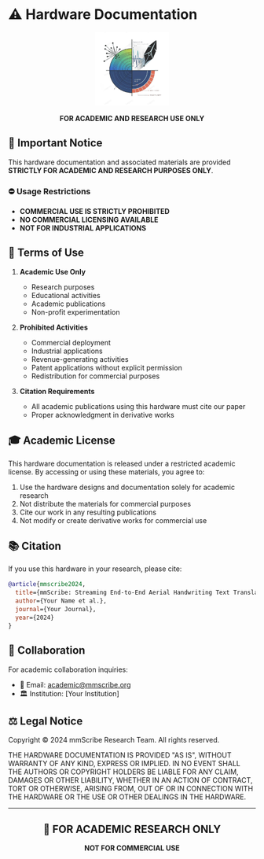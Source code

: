 # ⚠️ Hardware Documentation

<div align="center">
  <img src="../../res/radars2.png" alt="mmScribe Logo" width="150"/>
  
  **FOR ACADEMIC AND RESEARCH USE ONLY**
</div>

## 🚨 Important Notice

This hardware documentation and associated materials are provided **STRICTLY FOR ACADEMIC AND RESEARCH PURPOSES ONLY**. 

### ⛔ Usage Restrictions

- **COMMERCIAL USE IS STRICTLY PROHIBITED**
- **NO COMMERCIAL LICENSING AVAILABLE**
- **NOT FOR INDUSTRIAL APPLICATIONS**

## 📜 Terms of Use

1. **Academic Use Only**
   - Research purposes
   - Educational activities
   - Academic publications
   - Non-profit experimentation

2. **Prohibited Activities**
   - Commercial deployment
   - Industrial applications
   - Revenue-generating activities
   - Patent applications without explicit permission
   - Redistribution for commercial purposes

3. **Citation Requirements**
   - All academic publications using this hardware must cite our paper
   - Proper acknowledgment in derivative works

## 🎓 Academic License

This hardware documentation is released under a restricted academic license. By accessing or using these materials, you agree to:

1. Use the hardware designs and documentation solely for academic research
2. Not distribute the materials for commercial purposes
3. Cite our work in any resulting publications
4. Not modify or create derivative works for commercial use

## 📚 Citation

If you use this hardware in your research, please cite:
```bibtex
@article{mmscribe2024,
  title={mmScribe: Streaming End-to-End Aerial Handwriting Text Translation via mmWave Radar},
  author={Your Name et al.},
  journal={Your Journal},
  year={2024}
}
```

## 🤝 Collaboration

For academic collaboration inquiries:
- 📧 Email: [academic@mmscribe.org](mailto:academic@mmscribe.org)
- 🏛️ Institution: [Your Institution]

## ⚖️ Legal Notice

Copyright © 2024 mmScribe Research Team. All rights reserved.

THE HARDWARE DOCUMENTATION IS PROVIDED "AS IS", WITHOUT WARRANTY OF ANY KIND, EXPRESS OR IMPLIED. IN NO EVENT SHALL THE AUTHORS OR COPYRIGHT HOLDERS BE LIABLE FOR ANY CLAIM, DAMAGES OR OTHER LIABILITY, WHETHER IN AN ACTION OF CONTRACT, TORT OR OTHERWISE, ARISING FROM, OUT OF OR IN CONNECTION WITH THE HARDWARE OR THE USE OR OTHER DEALINGS IN THE HARDWARE.

---

<div align="center">
  <h2>🔬 FOR ACADEMIC RESEARCH ONLY</h2>
  <p><strong>NOT FOR COMMERCIAL USE</strong></p>
</div> 